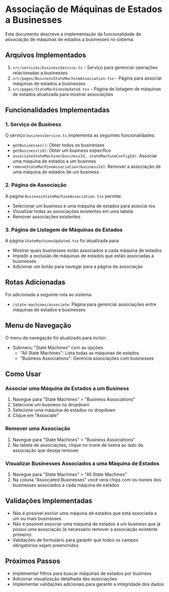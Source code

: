 # Associação de Máquinas de Estados a Businesses

Este documento descreve a implementação da funcionalidade de associação de máquinas de estados a businesses no sistema.

## Arquivos Implementados

1. `src/services/businessService.ts` - Serviço para gerenciar operações relacionadas a businesses
2. `src/pages/BusinessStateMachineAssociation.tsx` - Página para associar máquinas de estados a businesses
3. `src/pages/StateMachinesUpdated.tsx` - Página de listagem de máquinas de estados atualizada para mostrar associações

## Funcionalidades Implementadas

### 1. Serviço de Business

O serviço `businessService.ts` implementa as seguintes funcionalidades:

- `getBusinesses()`: Obter todos os businesses
- `getBusiness(id)`: Obter um business específico
- `associateStateMachine(businessId, stateMachineConfigId)`: Associar uma máquina de estados a um business
- `removeStateMachineAssociation(businessId)`: Remover a associação de uma máquina de estados de um business

### 2. Página de Associação

A página `BusinessStateMachineAssociation.tsx` permite:

- Selecionar um business e uma máquina de estados para associá-los
- Visualizar todas as associações existentes em uma tabela
- Remover associações existentes

### 3. Página de Listagem de Máquinas de Estados

A página `StateMachinesUpdated.tsx` foi atualizada para:

- Mostrar quais businesses estão associados a cada máquina de estados
- Impedir a exclusão de máquinas de estados que estão associadas a businesses
- Adicionar um botão para navegar para a página de associação

## Rotas Adicionadas

Foi adicionada a seguinte rota ao sistema:

- `/state-machines/associate`: Página para gerenciar associações entre máquinas de estados e businesses

## Menu de Navegação

O menu de navegação foi atualizado para incluir:

- Submenu "State Machines" com as opções:
  - "All State Machines": Lista todas as máquinas de estados
  - "Business Associations": Gerencia associações com businesses

## Como Usar

### Associar uma Máquina de Estados a um Business

1. Navegue para "State Machines" > "Business Associations"
2. Selecione um business no dropdown
3. Selecione uma máquina de estados no dropdown
4. Clique em "Associate"

### Remover uma Associação

1. Navegue para "State Machines" > "Business Associations"
2. Na tabela de associações, clique no ícone de lixeira ao lado da associação que deseja remover

### Visualizar Businesses Associados a uma Máquina de Estados

1. Navegue para "State Machines" > "All State Machines"
2. Na coluna "Associated Businesses" você verá chips com os nomes dos businesses associados a cada máquina de estados

## Validações Implementadas

- Não é possível excluir uma máquina de estados que está associada a um ou mais businesses
- Não é possível associar uma máquina de estados a um business que já possui uma associação (é necessário remover a associação existente primeiro)
- Validações de formulário para garantir que todos os campos obrigatórios sejam preenchidos

## Próximos Passos

- Implementar filtros para buscar máquinas de estados por business
- Adicionar visualização detalhada das associações
- Implementar validações adicionais para garantir a integridade dos dados
